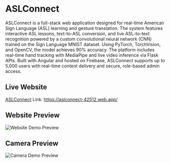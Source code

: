 # ASLConnect

ASLConnect is a full-stack web application designed for real-time American Sign Language (ASL) learning and gesture translation. The system features interactive ASL lessons, text-to-ASL conversion, and live ASL-to-text recognition powered by a custom convolutional neural network (CNN) trained on the Sign Language MNIST dataset. Using PyTorch, TorchVision, and OpenCV, the model achieves 90% accuracy. The platform includes real-time hand tracking with MediaPipe and live video inference via Flask APIs. Built with Angular and hosted on Firebase, ASLConnect supports up to 5,000 users with real-time content delivery and secure, role-based admin access.

## Live Website
[ASLConnect](https://aslconnect-42512.web.app/)
Link: https://aslconnect-42512.web.app/

## Website Preview
![Website Demo Preview](media/ASLwebsitevideo.gif)


## Camera Preview
![Camera Demo Preview](media/ASLVideo.gif)
